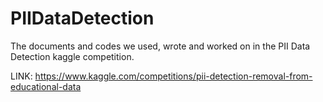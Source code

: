# PIIDataDetection
The documents and codes we used, wrote and worked on in the PII Data Detection kaggle competition.

LINK: https://www.kaggle.com/competitions/pii-detection-removal-from-educational-data
